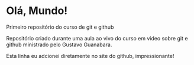 # Olá, Mundo!
 Primeiro repositório do curso de git e github

Repositório criado durante uma aula ao vivo do curso em video sobre git e github ministrado pelo Gustavo Guanabara.

Esta linha eu adcionei diretamente no site do github, impressionante!
